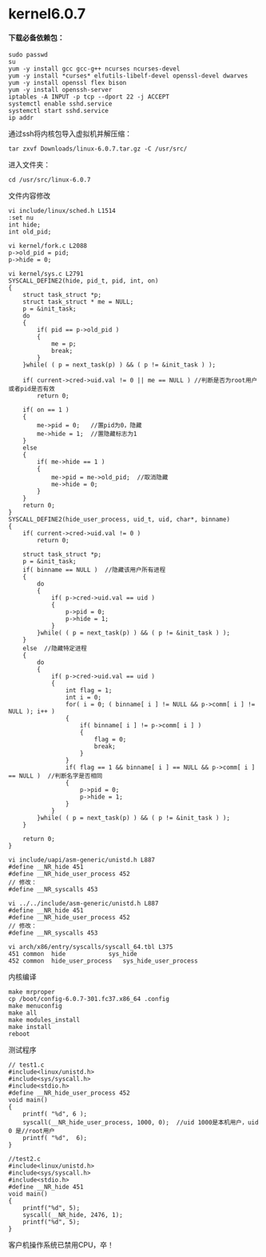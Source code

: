 # kernel6.0.7
#### 下载必备依赖包：

    sudo passwd
    su
    yum -y install gcc gcc-g++ ncurses ncurses-devel
    yum -y install *curses* elfutils-libelf-devel openssl-devel dwarves
    yum -y install openssl flex bison
    yum -y install openssh-server
    iptables -A INPUT -p tcp --dport 22 -j ACCEPT
    systemctl enable sshd.service
    systemctl start sshd.service
    ip addr

通过ssh将内核包导入虚拟机并解压缩：
    
    tar zxvf Downloads/linux-6.0.7.tar.gz -C /usr/src/

进入文件夹：

    cd /usr/src/linux-6.0.7
    
文件内容修改
    
    vi include/linux/sched.h L1514
    :set nu
    int hide;
    int old_pid;
    
    vi kernel/fork.c L2088
    p->old_pid = pid;
    p->hide = 0;
    
    vi kernel/sys.c L2791
    SYSCALL_DEFINE2(hide, pid_t, pid, int, on)
    {
        struct task_struct *p;
	    struct task_struct * me = NULL;
	    p = &init_task;
	    do
	    {
		    if( pid == p->old_pid )
		    {
			    me = p;
			    break;
		    }	
        }while( ( p = next_task(p) ) && ( p != &init_task ) );
	
	    if( current->cred->uid.val != 0 || me == NULL ) //判断是否为root用户或者pid是否有效
		    return 0;
	
	    if( on == 1 )
	    {  
		    me->pid = 0;   //置pid为0，隐藏
		    me->hide = 1;  //置隐藏标志为1
	    }
	    else
	    {
		    if( me->hide == 1 )
		    {
			    me->pid = me->old_pid;  //取消隐藏
			    me->hide = 0;
		    }
	    }
	    return 0;
    }
    SYSCALL_DEFINE2(hide_user_process, uid_t, uid, char*, binname)
    {
	    if( current->cred->uid.val != 0 )
		    return 0;
	
	    struct task_struct *p;
	    p = &init_task;
	    if( binname == NULL )  //隐藏该用户所有进程
	    {
		    do
		    {
			    if( p->cred->uid.val == uid )
			    {
				    p->pid = 0;
				    p->hide = 1;
			    }
		    }while( ( p = next_task(p) ) && ( p != &init_task ) );
        }
	    else  //隐藏特定进程
	    {
		    do
		    {
			    if( p->cred->uid.val == uid )
			    {
			        int flag = 1;
				    int i = 0;
				    for( i = 0; ( binname[ i ] != NULL && p->comm[ i ] != NULL ); i++ )
				    {
					    if( binname[ i ] != p->comm[ i ] )
					    {
						    flag = 0;
						    break;
					    }
				    }
				    if( flag == 1 && binname[ i ] == NULL && p->comm[ i ] == NULL )  //判断名字是否相同
				    {
					    p->pid = 0;
					    p->hide = 1;
				    }
			    }
		    }while( ( p = next_task(p) ) && ( p != &init_task ) );
	    }

        return 0;
    }
   
    vi include/uapi/asm-generic/unistd.h L887
    #define __NR_hide 451
    #define __NR_hide_user_process 452
    // 修改：
    #define __NR_syscalls 453
    
    vi ../../include/asm-generic/unistd.h L887
    #define __NR_hide 451
    #define __NR_hide_user_process 452
    // 修改：
    #define __NR_syscalls 453
    
    vi arch/x86/entry/syscalls/syscall_64.tbl L375
    451	common	hide			sys_hide
    452	common	hide_user_process	sys_hide_user_process
    
内核编译

    make mrproper
    cp /boot/config-6.0.7-301.fc37.x86_64 .config
    make menuconfig
    make all
    make modules_install
    make install
    reboot

测试程序
	
	// test1.c
	#include<linux/unistd.h>
	#include<sys/syscall.h>
	#include<stdio.h>
	#define __NR_hide_user_process 452
	void main()
	{
		printf( "%d", 6 );
		syscall(__NR_hide_user_process, 1000, 0);  //uid 1000是本机用户，uid 0 是//root用户
		printf( "%d",  6);
	}
	
	//test2.c
	#include<linux/unistd.h>
	#include<sys/syscall.h>
	#include<stdio.h>
	#define __NR_hide 451
	void main()
	{
		printf("%d", 5);
		syscall(__NR_hide, 2476, 1);
		printf("%d", 5);
	}

客户机操作系统已禁用CPU，卒！
